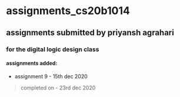 # assignments_cs20b1014
## assignments submitted by priyansh agrahari
### for the digital logic design class
#### assignments added:
- assignment 9 - 15th dec 2020<br>
>   completed on - 23rd dec 2020
